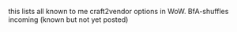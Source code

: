 this lists all known to me craft2vendor options in WoW. BfA-shuffles incoming (known but not yet posted)
